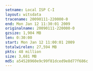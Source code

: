 ```yaml
---
setname: Local ISP C-I
layout: witsdata
tracename: 20090111-220000-0
end: Mon Jan 12 11:30:01 2009
originalname: 20090111-220000-0
gzsize: 1,904 MB
len: 0:30:00
start: Mon Jan 12 11:00:01 2009
totalwirelen: 27,594 MB
pkts: 48 million
size: 3,681 MB
md5: a54528960e9c99f81dced9e8d77f686c
---
```

